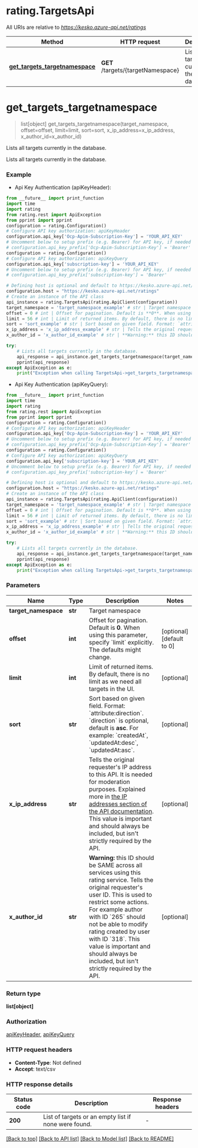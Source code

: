 # rating.TargetsApi

All URIs are relative to *https://kesko.azure-api.net/ratings*

Method | HTTP request | Description
------------- | ------------- | -------------
[**get_targets_targetnamespace**](TargetsApi.md#get_targets_targetnamespace) | **GET** /targets/{targetNamespace} | Lists all targets currently in the database.


# **get_targets_targetnamespace**
> list[object] get_targets_targetnamespace(target_namespace, offset=offset, limit=limit, sort=sort, x_ip_address=x_ip_address, x_author_id=x_author_id)

Lists all targets currently in the database.

Lists all targets currently in the database.

### Example

* Api Key Authentication (apiKeyHeader):
```python
from __future__ import print_function
import time
import rating
from rating.rest import ApiException
from pprint import pprint
configuration = rating.Configuration()
# Configure API key authorization: apiKeyHeader
configuration.api_key['Ocp-Apim-Subscription-Key'] = 'YOUR_API_KEY'
# Uncomment below to setup prefix (e.g. Bearer) for API key, if needed
# configuration.api_key_prefix['Ocp-Apim-Subscription-Key'] = 'Bearer'
configuration = rating.Configuration()
# Configure API key authorization: apiKeyQuery
configuration.api_key['subscription-key'] = 'YOUR_API_KEY'
# Uncomment below to setup prefix (e.g. Bearer) for API key, if needed
# configuration.api_key_prefix['subscription-key'] = 'Bearer'

# Defining host is optional and default to https://kesko.azure-api.net/ratings
configuration.host = "https://kesko.azure-api.net/ratings"
# Create an instance of the API class
api_instance = rating.TargetsApi(rating.ApiClient(configuration))
target_namespace = 'target_namespace_example' # str | Target namespace
offset = 0 # int | Offset for pagination. Default is **0**. When using this parameter, specify `limit` explicitly. The defaults might change.  (optional) (default to 0)
limit = 56 # int | Limit of returned items. By default, there is no limit as we need all targets in the UI.  (optional)
sort = 'sort_example' # str | Sort based on given field. Format: `attribute:direction`. `direction` is optional, default is **asc**. For example: `createdAt`, `updatedAt:desc`, `updatedAt:asc`.  (optional)
x_ip_address = 'x_ip_address_example' # str | Tells the original requester's IP address to this API. It is needed for moderation purposes. Explained more in [the IP addresses section of the API documentation](../docs/API#ip-addresses). This value is important and should always be included, but isn't strictly required by the API.  (optional)
x_author_id = 'x_author_id_example' # str | **Warning:** this ID should be SAME across all services using this rating service. Tells the original requester's user ID. This is used to restrict some actions. For example author with ID `265` should not be able to modify rating created by user with ID `318`. This value is important and should always be included, but isn't strictly required by the API.  (optional)

try:
    # Lists all targets currently in the database.
    api_response = api_instance.get_targets_targetnamespace(target_namespace, offset=offset, limit=limit, sort=sort, x_ip_address=x_ip_address, x_author_id=x_author_id)
    pprint(api_response)
except ApiException as e:
    print("Exception when calling TargetsApi->get_targets_targetnamespace: %s\n" % e)
```

* Api Key Authentication (apiKeyQuery):
```python
from __future__ import print_function
import time
import rating
from rating.rest import ApiException
from pprint import pprint
configuration = rating.Configuration()
# Configure API key authorization: apiKeyHeader
configuration.api_key['Ocp-Apim-Subscription-Key'] = 'YOUR_API_KEY'
# Uncomment below to setup prefix (e.g. Bearer) for API key, if needed
# configuration.api_key_prefix['Ocp-Apim-Subscription-Key'] = 'Bearer'
configuration = rating.Configuration()
# Configure API key authorization: apiKeyQuery
configuration.api_key['subscription-key'] = 'YOUR_API_KEY'
# Uncomment below to setup prefix (e.g. Bearer) for API key, if needed
# configuration.api_key_prefix['subscription-key'] = 'Bearer'

# Defining host is optional and default to https://kesko.azure-api.net/ratings
configuration.host = "https://kesko.azure-api.net/ratings"
# Create an instance of the API class
api_instance = rating.TargetsApi(rating.ApiClient(configuration))
target_namespace = 'target_namespace_example' # str | Target namespace
offset = 0 # int | Offset for pagination. Default is **0**. When using this parameter, specify `limit` explicitly. The defaults might change.  (optional) (default to 0)
limit = 56 # int | Limit of returned items. By default, there is no limit as we need all targets in the UI.  (optional)
sort = 'sort_example' # str | Sort based on given field. Format: `attribute:direction`. `direction` is optional, default is **asc**. For example: `createdAt`, `updatedAt:desc`, `updatedAt:asc`.  (optional)
x_ip_address = 'x_ip_address_example' # str | Tells the original requester's IP address to this API. It is needed for moderation purposes. Explained more in [the IP addresses section of the API documentation](../docs/API#ip-addresses). This value is important and should always be included, but isn't strictly required by the API.  (optional)
x_author_id = 'x_author_id_example' # str | **Warning:** this ID should be SAME across all services using this rating service. Tells the original requester's user ID. This is used to restrict some actions. For example author with ID `265` should not be able to modify rating created by user with ID `318`. This value is important and should always be included, but isn't strictly required by the API.  (optional)

try:
    # Lists all targets currently in the database.
    api_response = api_instance.get_targets_targetnamespace(target_namespace, offset=offset, limit=limit, sort=sort, x_ip_address=x_ip_address, x_author_id=x_author_id)
    pprint(api_response)
except ApiException as e:
    print("Exception when calling TargetsApi->get_targets_targetnamespace: %s\n" % e)
```

### Parameters

Name | Type | Description  | Notes
------------- | ------------- | ------------- | -------------
 **target_namespace** | **str**| Target namespace | 
 **offset** | **int**| Offset for pagination. Default is **0**. When using this parameter, specify &#x60;limit&#x60; explicitly. The defaults might change.  | [optional] [default to 0]
 **limit** | **int**| Limit of returned items. By default, there is no limit as we need all targets in the UI.  | [optional] 
 **sort** | **str**| Sort based on given field. Format: &#x60;attribute:direction&#x60;. &#x60;direction&#x60; is optional, default is **asc**. For example: &#x60;createdAt&#x60;, &#x60;updatedAt:desc&#x60;, &#x60;updatedAt:asc&#x60;.  | [optional] 
 **x_ip_address** | **str**| Tells the original requester&#39;s IP address to this API. It is needed for moderation purposes. Explained more in [the IP addresses section of the API documentation](../docs/API#ip-addresses). This value is important and should always be included, but isn&#39;t strictly required by the API.  | [optional] 
 **x_author_id** | **str**| **Warning:** this ID should be SAME across all services using this rating service. Tells the original requester&#39;s user ID. This is used to restrict some actions. For example author with ID &#x60;265&#x60; should not be able to modify rating created by user with ID &#x60;318&#x60;. This value is important and should always be included, but isn&#39;t strictly required by the API.  | [optional] 

### Return type

**list[object]**

### Authorization

[apiKeyHeader](../README.md#apiKeyHeader), [apiKeyQuery](../README.md#apiKeyQuery)

### HTTP request headers

 - **Content-Type**: Not defined
 - **Accept**: text/csv

### HTTP response details
| Status code | Description | Response headers |
|-------------|-------------|------------------|
**200** | List of targets or an empty list if none were found.   |  -  |

[[Back to top]](#) [[Back to API list]](../README.md#documentation-for-api-endpoints) [[Back to Model list]](../README.md#documentation-for-models) [[Back to README]](../README.md)

